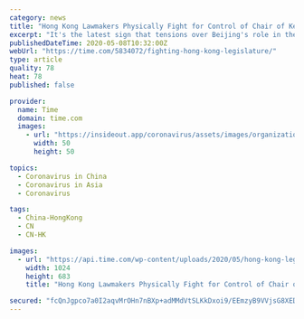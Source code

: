 ```yaml
---
category: news
title: "Hong Kong Lawmakers Physically Fight for Control of Chair of Key Committee"
excerpt: "It's the latest sign that tensions over Beijing's role in the in the former British colony are rising once again"
publishedDateTime: 2020-05-08T10:32:00Z
webUrl: "https://time.com/5834072/fighting-hong-kong-legislature/"
type: article
quality: 78
heat: 78
published: false

provider:
  name: Time
  domain: time.com
  images:
    - url: "https://insideout.app/coronavirus/assets/images/organizations/time.com-50x50.jpg"
      width: 50
      height: 50

topics:
  - Coronavirus in China
  - Coronavirus in Asia
  - Coronavirus

tags:
  - China-HongKong
  - CN
  - CN-HK

images:
  - url: "https://api.time.com/wp-content/uploads/2020/05/hong-kong-legco-scuffles.jpg"
    width: 1024
    height: 683
    title: "Hong Kong Lawmakers Physically Fight for Control of Chair of Key Committee"

secured: "fcQnJgpco7a0I2aqvMrOHn7nBXp+adMMdVtSLKkDxoi9/EEmzyB9VVjsG8XEDLNVfv0Ik+C1eS9Wvr302+Y3J4WZKbJZ9n+OjlCQwUWvEMPjb7gPLJ0LXH0GNo2GEo/fzy7ATH3ogwbjyS0rIy71Ew79tdf4mbyhKz/xUCH4O327FAb+myazbhR/Dguj6JlYexnRdGvYmP+WhwZjuXL11HexuI5svtU6og8CQs9WzwzUuztmp58p6HTKV/LbN420QYY3UrTiSUdFcslEAY/UK2N9AKZDqPV05kKkH8XhBu9kZWZ9lzAUW0u7jCmTR4e0/URX0OqHe7xESVhPnvXa3SG0D9FWxW+8fPX6GixB4td30mlXimI04e4CRmJ/Nh46u8RsCl1gVGMUo/S37GF/ca5V/pzm40VeoU36KbDyE0hfWqoPdK+y8qaq2m3WQZqnaQryY1O/riYowfzC8FgZXRH6t6Yq7B8guQrm0ivsp1g=;ZhR/NF3sgy1cCKY2QZ7n0A=="
---
```


